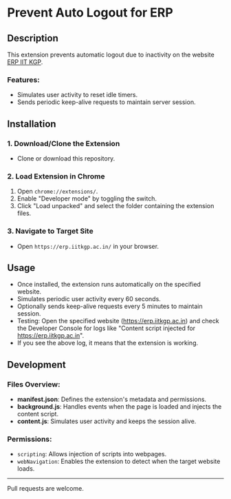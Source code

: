 # Prevent Auto Logout for ERP

## Description
This extension prevents automatic logout due to inactivity on the website [ERP IIT KGP](https://erp.iitkgp.ac.in/).

### Features:
- Simulates user activity to reset idle timers.
- Sends periodic keep-alive requests to maintain server session.

## Installation

### 1. Download/Clone the Extension
- Clone or download this repository.
  
### 2. Load Extension in Chrome
1. Open `chrome://extensions/`.
2. Enable "Developer mode" by toggling the switch.
3. Click "Load unpacked" and select the folder containing the extension files.

### 3. Navigate to Target Site
- Open `https://erp.iitkgp.ac.in/` in your browser.

## Usage

- Once installed, the extension runs automatically on the specified website.
- Simulates periodic user activity every 60 seconds.
- Optionally sends keep-alive requests every 5 minutes to maintain session.
- Testing: Open the specified website (https://erp.iitkgp.ac.in) and check the Developer Console for logs like "Content script injected for https://erp.iitkgp.ac.in".
- If you see the above log, it means that the extension is working.

## Development

### Files Overview:
- **manifest.json**: Defines the extension's metadata and permissions.
- **background.js**: Handles events when the page is loaded and injects the content script.
- **content.js**: Simulates user activity and keeps the session alive.

### Permissions:
- `scripting`: Allows injection of scripts into webpages.
- `webNavigation`: Enables the extension to detect when the target website loads.

---

Pull requests are welcome.
